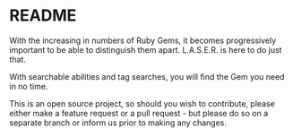 # README

With the increasing in numbers of Ruby Gems, it becomes progressively important to be able to distinguish them apart.
L.A.S.E.R. is here to do just that.

With searchable abilities and tag searches, you will find the Gem you need in no time.

This is an open source project, so should you wish to contribute, please either make a feature request or a pull request - but please do so on a separate branch or inform us prior to making any changes.
